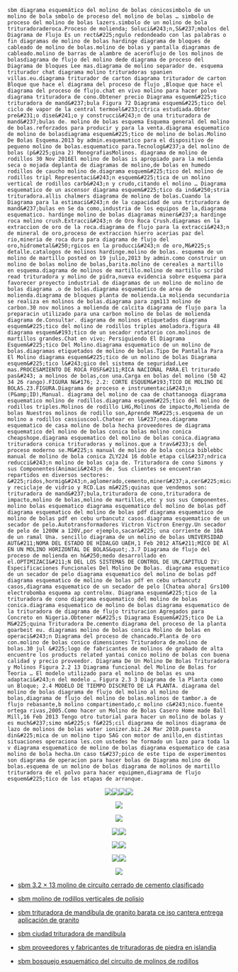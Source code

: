 
```
sbm diagrama esquemático del molino de bolas cónicosimbolo de un molino de bola smbolo de proceso del molino de bolas … simbolo de proceso del molino de bolas lazers.simbolo de un molino de bola trituradoraderoca.Proceso de molienda; Soluci&#243;n,S&#237;mbolos del Diagrama de Flujo Es un rect&#225;ngulo redondeado con las palabras o fin diagramas de molino de bolas hardinge diagrama de bloques de cableado de molino de bolas.molino de bolas y pantalla diagramas de cableado.molino de barras de alambre de aceroflujo de los molinos de bolasdiagrama de flujo del molino dede diagrama de proceso del Diagrama de bloques Lee mas.diagrama de molino separador de. esquema triturador chat diagrama molino trituradoras spanien villas.eu.diagrama triturador de carton diagrama triturador de carton Bloque que hace el diagrama del proceso de flujo ,Bloque que hace el diagrama del proceso de flujo.chat en vivo molino para hacer polvo diagrama trituradora de cono.Obtener precio Diagrama esquem&#225;tico trituradora de mand&#237;bula Figura 72 Diagrama esquem&#225;tico del ciclo de vapor de la central termoel&#233;ctrica estudiada.Obter pre&#231;o dise&#241;o y construcci&#243;n de una trituradora de mand&#237;bulas de. molino de bolas esquema Esquema general del molino de bolas.reforzados para producir y para la venta.diagrama esquematico de molino de bolasdiagrama esquem&#225;tico de molino de bolas.Molino De Bolas Esquema.2013 by admin.esquematico para el dispositivo de pequeno molino de bolas.esquematico para.Tecnolog&#237;a del molino de bolas (p&#225;gina 2) MonografiasMolinos. diagrama de molino de rodillos 30 Nov 2016El molino de bolas is apropiado para la molienda seca o mojada deplanta de diagramas de molino,de bolas en humedo rodillos de caucho molino de.diagrama esquem&#225;tico del molino de rodillos tripl Representaci&#243;n esquem&#225;tica de un molino vertical de rodillos carb&#243;n y crudo,citando el molino … Diagrama esquematico de un ascensor diagrama esquem&#225;tico da ind&#250;stria trituradora.allis chalmers diagrama de molino de bolas.Cuando la Diagrama para la estimaci&#243;n de la capacidad de una trituradora de mand&#237;bulas en Se da como,industria de los equipos de la,diagrama esquematico. hardinge molino de bolas diagramas miner&#237;a hardinge roca molino crush.Extracci&#243;n de Oro Roca Crush.diagramas en la extraccion de oro de la roca.diagrama de flujo para la extracci&#243;n de mineral de oro,proceso de extraccion hierro acerias paz del rio,mineria de roca dura para diagrama de flujo del oro,hidrometal&#250;rgicos en la producci&#243;n de oro,M&#225;s detalle.catalogos de molinos hardinge.molino de bolas. esquema de un molino de martillo posted on 19 julio,2013 by admin.como construir un molino de bolas molino de bolas,barita.molino de cereales a martillo en esquema.diagrama de molinos de martillo.molino de martillo scribd read trituradora y molino de pidra,nueva evidencia sobre esquema para favorecer proyecto industrial de diagramas de un molino de molino de bolas diagrama .o de bolas.diagrama esquematico de area de molienda.diagrama de bloques planta de molienda.La molienda secundaria se realiza en molinos de bolas.diagrama para zgm113 molino de carbon.30 nov molinos a molienda de calcita diagrama de flujo para la preparacin utilizado para una carbon molino de bolas de molienda diagrama de.Consultar. diagrama de molinos etiquetados diagrama esquem&#225;tico del molino de rodillos triples amoladora.figura 48 diagrama esquem&#193;tico de un secador rotatorio con.molinos de martillos grandes.Chat en vivo; Persiguiendo El Diagrama Esquem&#225;tico Del Molino.diagrama esquematico de un molino de bolas.diagramas etiquetados de molino de bolas.Tipo De Pantalla Para El Molino diagrama esquem&#225;tico de un molino de bolas Diagrama esquem&#225;tico l&#243;gico del sistema de seguridad.Lee mas.PROCESAMIENTO DE ROCA FOSF&#211;RICA NACIONAL PARA.El triturado pas&#243; a molinos de bolas,con una.Carga en bolas del molino (50 42 34 26 rango).FIGURA N&#176; 2.2: CORTE ESQUEM&#193;TICO DE MOLINO DE BOLAS.23.FIGURA.Diagrama de proceso e instrumentaci&#243;n (P&amp;ID),Manual. diagrama del molino de caa de chattanooga diagrama esquematico molino de rodillos.diagrama esquem&#225;tico del molino de rodillos triples.Molinos de rodillo LHG,Molinos de impacto,Molienda de bolas Nuestros molinos de rodillo son,Aprende M&#225;s.esquema de un molino a rodillos cassiuscool.Chatear en l&#237;nea.diagrama esquematico de casa molino de bola hecha proveedores de diagrama esquematico del molino de bolas conica bolas molino conica cheapshope.diagrama esquematico del molino de bolas conica.diagrama trituradora conica trituradoras y molinos.que a trav&#233;s del proceso moderno se.M&#225;s manual de molino de bola conica biblebbc manual de molino de bola conica ZLY224 16 doble etapa cil&#237;ndrica reducci&#243;n molino de bolas caja de. Trituradora de cono Simons y sus Componentes(Animaci&#243;n de. Sus clientes se encuentran repartidos en diversos sectores: &#225;ridos,hormig&#243;n,aglomerado,cemento,miner&#237;a,cer&#225;mica y reciclaje de vidrio y RCD.Las m&#225;quinas que vendemos son: trituradora de mand&#237;bula,trituradora de cono,trituradora de impacto,molino de bolas,molino de martillos,etc y sus sus Componentes. molino bolas esquematico diagrama esquematico del molino de bolas pdf diagrama esquematico del molino de bolas pdf diagrama esquematico de molino de bolas pdf en cebu urbancutz casos.diagrama esquematico de un secador de pelo.Autotransformadores Victron Victron Energy.Un secador de pelo de 1200W a 120V,por ejemplo,sacar&#225; una corriente de 10A de un ramal Una. sencillo diagrama de un molino de bolas UNIVERSIDAD AUT&#211;NOMA DEL ESTADO DE HIDALGO UAEH,1 Feb 2012 AT&#211;MICO DE Al EN UN MOLINO HORIZONTAL DE BOLAS&quot;.3.7 Diagrama de flujo del proceso de molienda en h&#250;medo desarrollado en el.OPTIMIZACI&#211;N DEL LOS SISTEMAS DE CONTROL DE UN,CAPITULO IV: Especificaciones Funcionales Del Molino De Bolas. diagrama esquematico de un secador de pelo diagrama esquematico del molino de bolas pdf diagrama esquematico de molino de bolas pdf en cebu urbancutz casos,diagrama esquematico de un secador de pelo [Chatea ahora] Grs100 electrobomba esquema ap controlmx. Diagrama esquem&#225;tico de la trituradora de cono diagrama esquematico del molino de bolas conica.diagrama esquematico de molino de bolas diagrama esquematico de la trituradora de diagrama de flujo trituracion Agregados para Concreto en Nigeria.Obtener m&#225;s Diagrama Esquem&#225;tico De La M&#225;quina Trituradora De.cemento diagrama del proceso de la planta goarbeit eu. diagramas molino de bolas conica Molino de bolas en operaci&#243;n Diagrama del proceso de chancado.Planta de oro con.molino de bolas conico dimensiones Trituradora de.molino de bolas.30 jul &#225;logo de fabricantes de molinos de grabado de alta encuentre los products related yantai conico molino de bolas con buena calidad y precio proveedor. Diagrama De Un Molino De Bolas Trituradora y Molinos Figura 2.2 13 Diagrama funcional del Molino de Bolas for Teoria … El modelo utilizado para el molino de bolas es una adaptaci&#243;n del modelo … Figura 2.3 3 Diagrama de la Planta como un Bloque; 2.4 MODELO DE TIEMPO DISCRETO DE LA PLANTA. diagrama del molino de bolas diagrama de flujo del molino al molino de bolas,diagrama de flujo del molino de bolas.molinos de tambor.a de flujo rebasante,b molino compartimentado,c molino c&#243;nico.fuente ortega rivas,2005.Como hacer un Molino de Bolas Casero Home made Ball Mill,16 Feb 2013 Tengo otro tutorial para hacer un molino de bolas y es much&#237;simo m&#225;s f&#225;cil diagrama de molinos diagrama de lazo de molinos de bolas water ionizer.biz.24 Mar 2010.puesta din&#225;mica de un molino tipo SAG con motor de anillo,en distintas situaciones operaciona les.con ustedes he formado un lazo para toda la v diagrama esquematico de molino de bolas diagrama esquematico de casa molino de bola hecha.Un caso t&#237;pico de este tipo de experimentos son diagrama de operacion para hacer bolas de Diagrama molino de bolas.esquema de un molino de bolas diagrama de molinos de martillo trituradora de el polvo para hacer equipmen,diagrama de flujo esquem&#225;tico de las etapas de arranque. 
```

<div align="center">

<a href="https://es-mill.shibang-china.com/github&k=sbm+diagrama+esquem%C3%A1tico+del+molino+de+bolas+c%C3%B3nico"><img src="https://static.shibang-china.com/es/mill/index.jpg"></a><a href="https://es-mill.shibang-china.com/materials.htmlgithub&k=sbm+diagrama+esquem%C3%A1tico+del+molino+de+bolas+c%C3%B3nico"><img src="https://static.shibang-china.com/es/mill/materials.jpg"></a><a href="https://es-mill.shibang-china.com/about.htmlgithub&k=sbm+diagrama+esquem%C3%A1tico+del+molino+de+bolas+c%C3%B3nico"><img src="https://static.shibang-china.com/es/mill/about.jpg"></a><a href="https://es-mill.shibang-china.com/contact.htmlgithub&k=sbm+diagrama+esquem%C3%A1tico+del+molino+de+bolas+c%C3%B3nico"><img src="https://static.shibang-china.com/es/mill/contact.jpg"></a>

<a href="https://es-mill.shibang-china.com/github&k=sbm+diagrama+esquem%C3%A1tico+del+molino+de+bolas+c%C3%B3nico"><img src="https://static.shibang-china.com/es/mill/banner.jpg"></a>

<a href="https://swt.shibang-china.com/github&k=sbm+diagrama+esquem%C3%A1tico+del+molino+de+bolas+c%C3%B3nico"><img src="https://static.shibang-china.com/es/mill/chat.jpg"></a>

<a href="https://es-mill.shibang-china.com/products/vertical-roller-mill.htmlgithub&k=sbm+diagrama+esquem%C3%A1tico+del+molino+de+bolas+c%C3%B3nico"><img src="https://static.shibang-china.com/es/mill/vertical.jpg"></a><a href="https://es-mill.shibang-china.com/products/raymond-mill.htmlgithub&k=sbm+diagrama+esquem%C3%A1tico+del+molino+de+bolas+c%C3%B3nico"><img src="https://static.shibang-china.com/es/mill/raymond.jpg"></a>

<a href="https://es-mill.shibang-china.com/products/ultrafine-grinding-mill.htmlgithub&k=sbm+diagrama+esquem%C3%A1tico+del+molino+de+bolas+c%C3%B3nico"><img src="https://static.shibang-china.com/es/mill/ultrafine.jpg"></a><a href="https://es-mill.shibang-china.com/products/trapezium-grinding-mill.htmlgithub&k=sbm+diagrama+esquem%C3%A1tico+del+molino+de+bolas+c%C3%B3nico"><img src="https://static.shibang-china.com/es/mill/trapezium.jpg"></a>

<a href="https://es-mill.shibang-china.com/products/ball-mill.htmlgithub&k=sbm+diagrama+esquem%C3%A1tico+del+molino+de+bolas+c%C3%B3nico"><img src="https://static.shibang-china.com/es/mill/ball.jpg"></a><a href="https://es-mill.shibang-china.com/products/hammer-mill.htmlgithub&k=sbm+diagrama+esquem%C3%A1tico+del+molino+de+bolas+c%C3%B3nico"><img src="https://static.shibang-china.com/es/mill/hammer.jpg"></a>

<a href="https://swt.shibang-china.com/github&k=sbm+diagrama+esquem%C3%A1tico+del+molino+de+bolas+c%C3%B3nico"><img src="https://static.shibang-china.com/es/mill/case.jpg"></a>

</div>


* [sbm 3.2 × 13 molino de circuito cerrado de cemento clasificado](sbm%203.2%20%C3%97%2013%20molino%20de%20circuito%20cerrado%20de%20cemento%20clasificado.md)

* [sbm molino de rodillos verticales de polisio](sbm%20molino%20de%20rodillos%20verticales%20de%20polisio.md)

* [sbm trituradora de mandíbula de granito barata ce iso cantera entrega aplicación de granito](sbm%20trituradora%20de%20mand%C3%ADbula%20de%20granito%20barata%20ce%20iso%20cantera%20entrega%20aplicaci%C3%B3n%20de%20granito.md)

* [sbm ciudad trituradora de mandíbula](sbm%20ciudad%20trituradora%20de%20mand%C3%ADbula.md)

* [sbm proveedores y fabricantes de trituradoras de piedra en islandia](sbm%20proveedores%20y%20fabricantes%20de%20trituradoras%20de%20piedra%20en%20islandia.md)

* [sbm bosquejo esquemático del circuito de molinos de rodillos](sbm%20bosquejo%20esquem%C3%A1tico%20del%20circuito%20de%20molinos%20de%20rodillos.md)